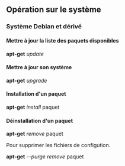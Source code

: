 ## Opération sur le système
### Système **Debian** et dérivé
#### Mettre à jour la liste des paquets disponibles

**apt-get** *update*

#### Mettre à jour son système

**apt-get** *upgrade*
#### Installation d'un paquet

**apt-get** *install* paquet

#### Déinstallation d'un paquet

**apt-get** *remove* paquet

Pour supprimer les fichiers de configution.

**apt-get** *--purge remove* paquet
